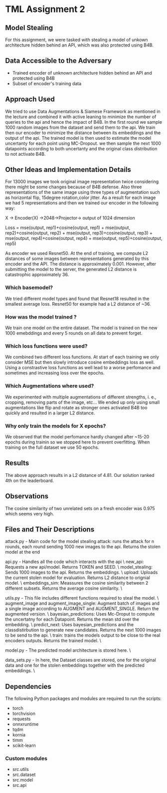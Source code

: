 # TML Assignment 2

## Model Stealing

For this assignment, we were tasked with stealing a model of unkown architecture hidden behind an API,
which was also protected using B4B.


## Data Accessible to the Adversary  
- Trained encoder of unknown architecture hidden behind an API and protected using B4B  
- Subset of encoder's training data
 

## Approach Used  

We tried to use Data Augmentations & Siamese Framework as mentioned in the lecture and combined it with active leaning to minimize the number of queries to the api and hence 
the impact of B4B. In the first round we sample 1000 random images from the dataset and send them to the api. We train then our encoder to minimize the distance between its 
embeddings and the output of the api. The trained model is then used to estimate the model uncertanty for each point using MC-Dropout. we then sample the next 1000 datapoints
according to both uncertanty and the original class distribution to not activate B4B.

## Other Ideas and Implementation Details  
For 13000 images we took original image representation twice considering there might be some changes because of B4B defense. Also three representations of the same image using three types of augmentation such as horizontal flip, 15degree rotation,color jitter. As a result for each image we had 5 representations and then we trained our encoder in the following way:

X -> Encoder(X) ->2048->Projector-> output of 1024 dimension

Loss = mse(output, rep1)+cosine(output, rep1) +
mse(output, rep2)+cosine(output, rep2) +
mse(output, rep3)+cosine(output, rep3) +
mse(output, rep4)+cosine(output, rep4) +
mse(output, rep5)+cosine(output, rep5)

As encoder we used Resnet50. At the end of training, we compute L2 distances of some images between representations generated by this encoder and the API. The distance is approximately 0.001. However, after submitting the model to the server, the generated L2 distance is catastrophic approximately 36.


### Which basemodel?  
We tried different model types and found that Resnet18 resulted in the smallest average loss. 
Resnet50 for example had a L2 distance of ~36.

### How was the model trained ?
We train one model on the entire dataset.
The model is trained on the new 1000 emebddings and every 5 rounds on all data to prevent forget.

### Which loss functions were used?
We combined two different loss functions.
At start of each training we only consider MSE but then slowly introduce cosine embeddings loss as well.
Using a constrastive loss functions as well lead to a worse perfomance and sometimes and increasing loss over the epochs.

### Which Augmentations where used?  
We experimented with multiple augmentations of different strengths, i. e., cropping, removing parts of the image, etc...
We ended up only using small augmentations like flip and rotate as stronger ones activated B4B too quickly and resulted in a larger L2 distance.

### Why only train the models for X epochs?  
We observed that the model perfomance hardly changed after ~15-20 epochs during trainin so we stopped here to prevent overfitting.
When training on the full dataset we use 50 epochs.

## Results  
The above approach results in a L2 distance of 4.81. 
Our solution ranked 4th on the leaderboard.

## Observations  
The cosine similarity of two unrelated sets on a fresh encoder was 0.975 which seems very high.


## Files and Their Descriptions  

attack.py - Main code for the model stealing
            attack: runs the attack for n rounds, each round sending 1000 new images to the api. Returns the stolen model at the end


api.py - Handles all the code which interacts with the api \\
        new_api: Requests a new api/model. Returns TOKEN and SEED. \\
        model_stealing: Sends 1000 images to the api. Returns the embeddings. \\
        upload: Uploads the current stolen model for evaluation. Returns L2 distance to orignial model. \\
        embeddings_sim: Meassures the cosine similarity between 2 different subsets. Returns the average cosine similarity. \\


utils.py - This file includes different functions required to steal the model. \\
           augment_image and augment_image_single: Augment batch of images and a single image according to AUGMENT and AUGMENT_SINGLE. Return the augmented version. \\
           bayesian_predictions: Uses Mc-Droput to compute the uncertatny for each Datapoint. Returns the mean std over the embedding. \\
           predict_next: Uses bayesian_predictions and the classdistirbution to generate new candidates. Returns the next 1000 images to be send to the api. \\
           train: trains the models output to be close to the real encoders outputs. Returns the trained model. \\


model.py - The predicted model architecture is stored here. \\


data_sets.py - In here, the  Dataset classes are stored, one for the original data and one for the stolen embeddings together with the predicted embeddings. \\



## Dependencies

The following Python packages and modules are required to run the scripts:


- torch
- torchvision
- requests
- onnxruntime
- tqdm
- kornia
- timm
- scikit-learn


### Custom modules
- src.utils 
- src.dataset 
- src.model 
- src.api 
